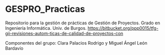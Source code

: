 # GESPRO_Practicas
Repositorio para la gestión de prácticas de Gestión de Proyectos. Grado en Ingeniería Informática. Univ. de Burgos.
https://bitbucket.org/ppp0015/tfg-gii-revisiones-autom-ticas-de-calidad-de-proyectos-con

Componentes del grupo: Clara Palacios Rodrigo  y  Miguel Ángel León Bardavío
